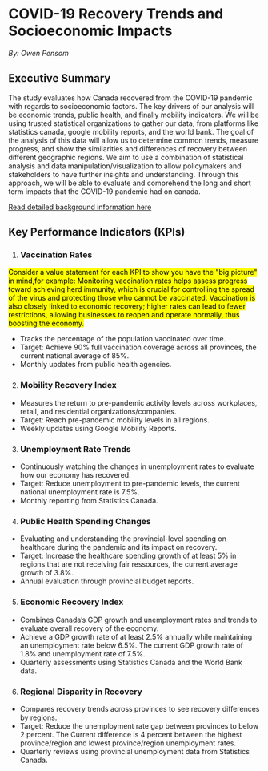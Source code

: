 # COVID-19 Recovery Trends and Socioeconomic Impacts

*By: Owen Pensom*
## **Executive Summary**

The study evaluates how Canada recovered from the COVID-19 pandemic with regards to socioeconomic factors. The key drivers of our analysis will be economic trends, public health, and finally mobility indicators. We will be using trusted statistical organizations to gather our data, from platforms like statistics canada, google mobility reports, and the world bank. The goal of the analysis of this data will allow us to determine common trends, measure progress, and show the similarities and differences of recovery between different geographic regions. We aim to use a combination of statistical analysis and data manipulation/visualization to allow policymakers and stakeholders to have further insights and understanding. Through this approach, we will be able to evaluate and comprehend the long and short term impacts that the COVID-19 pandemic had on canada. 

[Read detailed background information here](Background.md)

## Key Performance Indicators (KPIs)

1. ### **Vaccination Rates**
<mark>Consider a value statement for each KPI to show you have the "big picture" in mind,for example: Monitoring vaccination rates helps assess progress toward achieving herd immunity, which is crucial for controlling the spread of the virus and protecting those who cannot be vaccinated. Vaccination is also closely linked to economic recovery; higher rates can lead to fewer restrictions, allowing businesses to reopen and operate normally, thus boosting the economy.</mark>

  * Tracks the percentage of the population vaccinated over time.  
  * Target: Achieve 90% full vaccination coverage across all provinces, the current national average of 85%.  
  * Monthly updates from public health agencies.

2. ### **Mobility Recovery Index**

  * Measures the return to pre-pandemic activity levels across workplaces, retail, and residential organizations/companies.  
  * Target: Reach pre-pandemic mobility levels in all regions.  
  * Weekly updates using Google Mobility Reports.

3. ### **Unemployment Rate Trends**

  * Continuously watching the changes in unemployment rates to evaluate how our economy has recovered.  
  * Target: Reduce unemployment to pre-pandemic levels, the current national unemployment rate is 7.5%.  
  * Monthly reporting from Statistics Canada.

4. ### **Public Health Spending Changes**

  * Evaluating and understanding the provincial-level spending on healthcare during the pandemic and its impact on recovery.  
  * Target: Increase the healthcare spending growth of at least 5% in regions that are not receiving fair ressources, the current average   
    growth of 3.8%.  
  * Annual evaluation through provincial budget reports.

5. ### **Economic Recovery Index**

  * Combines Canada’s GDP growth and unemployment rates and trends  to evaluate overall recovery of the economy.  
  * Achieve a GDP growth rate of at least 2.5% annually while maintaining an unemployment rate below 6.5%. The current GDP growth rate of        1.8% and unemployment rate of 7.5%.  
  * Quarterly assessments using Statistics Canada and the World Bank data.

6. ### **Regional Disparity in Recovery**

  * Compares recovery trends across provinces to see recovery differences by regions.  
  * Target: Reduce the unemployment rate gap between provinces to below 2 percent. The Current difference is 4 percent between the highest       province/region and lowest province/region unemployment rates.  
  * Quarterly reviews using provincial unemployment data from Statistics Canada.

